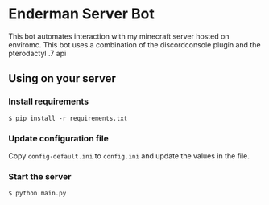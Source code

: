 # Enderman Server Bot
This bot automates interaction with my minecraft server hosted on enviromc. This bot uses a combination of the discordconsole plugin and the pterodactyl .7 api

## Using on your server

### Install requirements
```
$ pip install -r requirements.txt
```

### Update configuration file
Copy `config-default.ini` to `config.ini` and update the values in the file.

### Start the server
```
$ python main.py
```